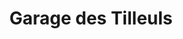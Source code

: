 ---
title: "Garage des Tilleuls"
url: /montluel/garage-des-tilleuls/
shop: réparation de voitures
---